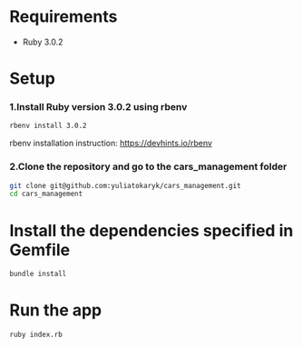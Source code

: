 # Requirements
- Ruby 3.0.2

# Setup

### 1.Install Ruby version 3.0.2 using rbenv 

```bash
rbenv install 3.0.2
```

rbenv installation instruction:
https://devhints.io/rbenv

### 2.Clone the repository and go to the cars_management folder

```bash
git clone git@github.com:yuliatokaryk/cars_management.git
cd cars_management
```

# Install the dependencies specified in Gemfile
```bash
bundle install
```

# Run the app

```bash
ruby index.rb
```